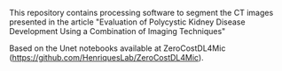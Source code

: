 This repository contains processing software to segment the CT images presented in the article "Evaluation of Polycystic Kidney Disease Development Using a Combination of Imaging Techniques"

Based on the Unet notebooks available at ZeroCostDL4Mic (https://github.com/HenriquesLab/ZeroCostDL4Mic).
